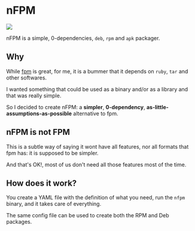 # nFPM

![](/static/banner.svg)

nFPM is a simple, 0-dependencies, `deb`, `rpm` and `apk` packager.

## Why

While [fpm][] is great, for me, it is a bummer that it depends on `ruby`, `tar`
and other softwares.

I wanted something that could be used as a binary and/or as a library and that
was really simple.

So I decided to create nFPM: a **simpler**, **0-dependency**,
**as-little-assumptions-as-possible** alternative to fpm.

## nFPM is not FPM

This is a subtle way of saying it wont have all features, nor all
formats that fpm has: it is supposed to be simpler.

And that's OK!, most of us don't need all those features most of the time.

[fpm]: https://github.com/jordansissel/fpm

## How does it work?

You create a YAML file with the definition of what you need, run the `nfpm`
binary, and it takes care of everything.

The same config file can be used to create both the RPM and Deb packages.
